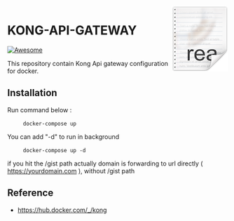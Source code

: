 <img src="icon.png" align="right" />

# KONG-API-GATEWAY 

[![Awesome](https://img.shields.io/badge/Docker-2CA5E0?style=for-the-badge&logo=docker&logoColor=white)](https://github.com/sindresorhus/awesome#readme)


This repository contain Kong Api gateway configuration for docker.

## Installation

Run command below :
```
     docker-compose up
```
You can add "-d" to run in background
```
     docker-compose up -d
```

if you hit the /gist path actually domain is forwarding to url directly ( https://yourdomain.com ), without /gist path


## Reference

- https://hub.docker.com/_/kong



